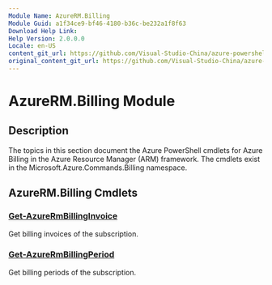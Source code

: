```yaml
---
Module Name: AzureRM.Billing
Module Guid: a1f34ce9-bf46-4180-b36c-be232a1f8f63
Download Help Link:
Help Version: 2.0.0.0
Locale: en-US
content_git_url: https://github.com/Visual-Studio-China/azure-powershell/blob/preview/src/ResourceManager/Billing/Commands.Billing/help/AzureRM.Billing.md
original_content_git_url: https://github.com/Visual-Studio-China/azure-powershell/blob/preview/src/ResourceManager/Billing/Commands.Billing/help/AzureRM.Billing.md
---
```


# AzureRM.Billing Module
## Description
The topics in this section document the Azure PowerShell cmdlets for Azure Billing in the Azure Resource Manager (ARM) framework. The cmdlets exist in the Microsoft.Azure.Commands.Billing namespace.

## AzureRM.Billing Cmdlets
### [Get-AzureRmBillingInvoice](Get-AzureRmBillingInvoice.md)
Get billing invoices of the subscription.

### [Get-AzureRmBillingPeriod](Get-AzureRmBillingPeriod.md)
Get billing periods of the subscription.

